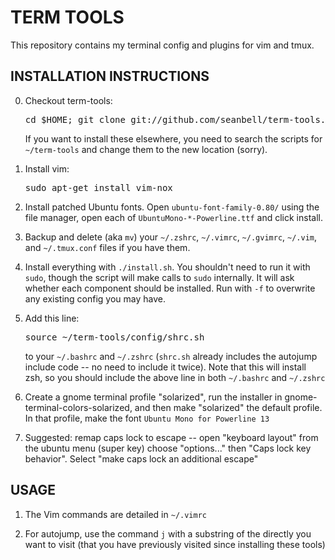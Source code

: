 # TERM TOOLS

This repository contains my terminal config and plugins for vim and tmux.

## INSTALLATION INSTRUCTIONS

0. Checkout term-tools:
   <pre>cd $HOME; git clone git://github.com/seanbell/term-tools.git</pre>

   If you want to install these elsewhere, you need to search the scripts for
   `~/term-tools` and change them to the new location (sorry).

1. Install vim: <pre>sudo apt-get install vim-nox</pre>

2. Install patched Ubuntu fonts.  Open `ubuntu-font-family-0.80/` using the
   file manager, open each of `UbuntuMono-*-Powerline.ttf` and click install.

3. Backup and delete (aka `mv`) your `~/.zshrc`, `~/.vimrc`, `~/.gvimrc`,
   `~/.vim`, and `~/.tmux.conf` files if you have them.

4. Install everything with `./install.sh`.  You shouldn't need to run it with
   `sudo`, though the script will make calls to `sudo` internally.  It will ask
   whether each component should be installed.  Run with `-f` to overwrite any
   existing config you may have.

5. Add this line: <pre>source ~/term-tools/config/shrc.sh</pre> to your
   `~/.bashrc` and `~/.zshrc` (`shrc.sh` already includes the autojump include
   code -- no need to include it twice).  Note that this will install zsh, so
   you should include the above line in both `~/.bashrc` and `~/.zshrc`

6. Create a gnome terminal profile "solarized", run the installer in
   gnome-terminal-colors-solarized, and then make "solarized" the default profile.
   In that profile, make the font `Ubuntu Mono for Powerline 13`

7. Suggested: remap caps lock to escape -- open "keyboard layout" from the
   ubuntu menu (super key) choose "options..." then "Caps lock key behavior".
   Select "make caps lock an additional escape"

## USAGE

1. The Vim commands are detailed in `~/.vimrc`

2. For autojump, use the command `j` with a substring of the directly you want to visit
   (that you have previously visited since installing these tools)

